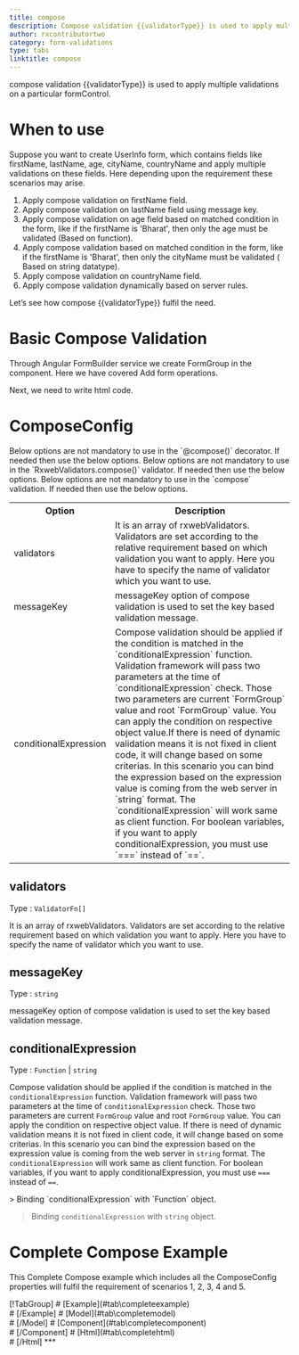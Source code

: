 ```yaml
---
title: compose
description: Compose validation {{validatorType}} is used to apply multiple validations on a particular formControl.
author: rxcontributortwo
category: form-validations
type: tabs
linktitle: compose
---
```


<div class="title-bar"><p>compose validation {{validatorType}} is used to apply multiple validations on a particular formControl.</p></div>

# When to use
Suppose you want to create UserInfo form, which contains fields like firstName, lastName, age, cityName, countryName and apply multiple validations on these fields. Here depending upon the requirement these scenarios may arise.

<ol class='showHideElement'>
    <li>Apply compose validation on firstName field.</li>
    <li>Apply compose validation on lastName field using message key.</li>
    <li>Apply compose validation on age field based on matched condition in the form, like if the firstName is 'Bharat', then only the age must be validated (Based on function).</li>
    <li>Apply compose validation based on matched condition in the form, like if the firstName is 'Bharat', then only the cityName must be validated ( Based on string datatype).</li>
     <li>Apply compose validation on countryName field.</li>
    <data-scope scope="['decorator','validator']">
    <li>Apply compose validation dynamically based on server rules.</li>
    </data-scope>
</ol>

Let’s see how compose {{validatorType}} fulfil the need.

# Basic Compose Validation

Through Angular FormBuilder service we create FormGroup in the component.
Here we have covered Add form operations. 

<div component="app-code" key="compose-add-component"></div> 

Next, we need to write html code.

<div component="app-code" key="compose-add-html"></div> 
<div component="app-example-runner" ref-component="app-compose-add"></div>

# ComposeConfig

<data-scope scope="['decorator']">
Below options are not mandatory to use in the `@compose()` decorator. If needed then use the below options.
</data-scope>
<data-scope scope="['validator']">
Below options are not mandatory to use in the `RxwebValidators.compose()` validator. If needed then use the below options.
</data-scope>
<data-scope scope="['template-driven-directives','template-driven-decorators']">
Below options are not mandatory to use in the `compose` validation. If needed then use the below options.
</data-scope>

<table class="table table-bordered table-striped showHideElement">
<tr><th>Option</th><th>Description</th></tr>
<tr><td><a (click)='scrollTo("#validators")' title="validators">validators</a></td><td>It is an array of rxwebValidators. Validators are set according to the relative requirement based on which validation you want to apply. Here you have to specify the name of validator which you want to use.</td></tr>
<tr><td><a (click)='scrollTo("#messageKey")' title="messageKey">messageKey</a></td><td>messageKey option of compose validation is used to set the key based validation message.</td></tr>
<tr><td><a  (click)='scrollTo("#conditionalExpression")' title="conditionalExpression">conditionalExpression</a></td><td>Compose validation should be applied if the condition is matched in the `conditionalExpression` function. Validation framework will pass two parameters at the time of `conditionalExpression` check. Those two parameters are current `FormGroup` value and root `FormGroup` value. You can apply the condition on respective object value.If there is need of dynamic validation means it is not fixed in client code, it will change based on some criterias. In this scenario you can bind the expression based on the expression value is coming from the web server in `string` format. The `conditionalExpression` will work same as client function. For boolean variables, if you want to apply conditionalExpression, you must use `===` instead of `==`.</td></tr>
</table>

## validators
Type :  `ValidatorFn[]`

It is an array of rxwebValidators. Validators are set according to the relative requirement based on which validation you want to apply. Here you have to specify the name of validator which you want to use.

<div component="app-code" key="compose-validatorsExample-model"></div> 
<div component="app-example-runner" ref-component="app-compose-validators" title="Compose {{validatorType}} with validators" key="validators"></div>

## messageKey
Type :  `string`

messageKey option of compose validation is used to set the key based validation message.

<div component="app-code" key="compose-messageKeyExample-model"></div> 
<div component="app-example-runner" ref-component="app-compose-messageKey" title="Compose {{validatorType}} with messageKey" key="messageKey"></div>

## conditionalExpression 
Type :  `Function`  |  `string` 

Compose validation should be applied if the condition is matched in the `conditionalExpression` function. Validation framework will pass two parameters at the time of `conditionalExpression` check. Those two parameters are current `FormGroup` value and root `FormGroup` value. You can apply the condition on respective object value.
If there is need of dynamic validation means it is not fixed in client code, it will change based on some criterias. In this scenario you can bind the expression based on the expression value is coming from the web server in `string` format. The `conditionalExpression` will work same as client function. For boolean variables, if you want to apply conditionalExpression, you must use `===` instead of `==`.

<data-scope scope="['validator','decorator']">
> Binding `conditionalExpression` with `Function` object. 
<div component="app-code" key="compose-conditionalExpressionExampleFunction-model"></div> 
</data-scope>

> Binding `conditionalExpression` with `string` object. 
<div component="app-code" key="compose-conditionalExpressionExampleString-model"></div> 

<div component="app-example-runner" ref-component="app-compose-conditionalExpression" title="alpha {{validatorType}} with conditionalExpression" key="conditionalExpression"></div>

# Complete Compose Example

This Complete Compose example which includes all the ComposeConfig properties will fulfil the requirement of scenarios 1, 2, 3, 4 and 5.

<div component="app-tabs" key="complete"></div>
[!TabGroup]
# [Example](#tab\completeexample)
<div component="app-example-runner" ref-component="app-compose-complete"></div>
# [/Example]
<data-scope scope="['decorator','template-driven-directives','template-driven-decorators']">
# [Model](#tab\completemodel)
<div component="app-code" key="compose-complete-model"></div> 
# [/Model]
</data-scope>
# [Component](#tab\completecomponent)
<div component="app-code" key="compose-complete-component"></div> 
# [/Component]
# [Html](#tab\completehtml)
<div component="app-code" key="compose-complete-html"></div> 
# [/Html]
***



